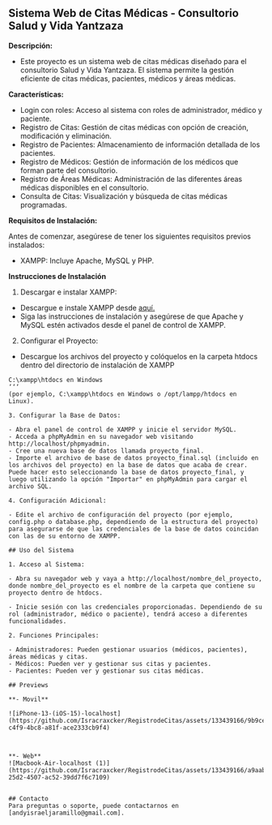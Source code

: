 ## Sistema Web de Citas Médicas - Consultorio Salud y Vida Yantzaza

**Descripción:**

- Este proyecto es un sistema web de citas médicas diseñado para el consultorio Salud y Vida Yantzaza. El sistema permite la gestión eficiente de citas médicas, pacientes, médicos y áreas médicas.

**Características:**
- Login con roles: Acceso al sistema con roles de administrador, médico y paciente.
- Registro de Citas: Gestión de citas médicas con opción de creación, modificación y eliminación.
- Registro de Pacientes: Almacenamiento de información detallada de los pacientes.
- Registro de Médicos: Gestión de información de los médicos que forman parte del consultorio.
- Registro de Áreas Médicas: Administración de las diferentes áreas médicas disponibles en el consultorio.
- Consulta de Citas: Visualización y búsqueda de citas médicas programadas.

**Requisitos de Instalación:**

Antes de comenzar, asegúrese de tener los siguientes requisitos previos instalados:
- XAMPP: Incluye Apache, MySQL y PHP.

**Instrucciones de Instalación**
1. Descargar e instalar XAMPP:

- Descargue e instale XAMPP desde [aquí.](https://www.apachefriends.org/download.html)
- Siga las instrucciones de instalación y asegúrese de que Apache y MySQL estén activados desde el panel de control de XAMPP.

2. Configurar el Proyecto:

- Descargue los archivos del proyecto y colóquelos en la carpeta htdocs dentro del directorio de instalación de XAMPP
 ```text
 C:\xampp\htdocs en Windows
 ‘‘‘
(por ejemplo, C:\xampp\htdocs en Windows o /opt/lampp/htdocs en Linux).
  
3. Configurar la Base de Datos:

- Abra el panel de control de XAMPP y inicie el servidor MySQL.
- Acceda a phpMyAdmin en su navegador web visitando http://localhost/phpmyadmin.
- Cree una nueva base de datos llamada proyecto_final.
- Importe el archivo de base de datos proyecto_final.sql (incluido en los archivos del proyecto) en la base de datos que acaba de crear. Puede hacer esto seleccionando la base de datos proyecto_final, y luego utilizando la opción "Importar" en phpMyAdmin para cargar el archivo SQL.

4. Configuración Adicional:

- Edite el archivo de configuración del proyecto (por ejemplo, config.php o database.php, dependiendo de la estructura del proyecto) para asegurarse de que las credenciales de la base de datos coincidan con las de su entorno de XAMPP.

## Uso del Sistema

1. Acceso al Sistema:

- Abra su navegador web y vaya a http://localhost/nombre_del_proyecto, donde nombre_del_proyecto es el nombre de la carpeta que contiene su proyecto dentro de htdocs.
  
- Inicie sesión con las credenciales proporcionadas. Dependiendo de su rol (administrador, médico o paciente), tendrá acceso a diferentes funcionalidades.

2. Funciones Principales:

- Administradores: Pueden gestionar usuarios (médicos, pacientes), áreas médicas y citas.
- Médicos: Pueden ver y gestionar sus citas y pacientes.
- Pacientes: Pueden ver y gestionar sus citas médicas.

## Previews

**- Movil**

![iPhone-13-(iOS-15)-localhost](https://github.com/Isracraxcker/RegistrodeCitas/assets/133439166/9b9cede6-c4f9-4bc8-a81f-ace2333cb9f4)



**- Web**
![Macbook-Air-localhost (1)](https://github.com/Isracraxcker/RegistrodeCitas/assets/133439166/a9aab5d3-25d2-4507-ac52-39dd7f6c7109)


## Contacto
Para preguntas o soporte, puede contactarnos en [andyisraeljaramillo@gmail.com].
